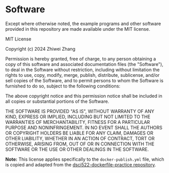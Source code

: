 # Software

Except where otherwise noted, the example programs and other software
provided in this repository are made available under the
MIT license.

MIT License

Copyright (c) 2024 Zhiwei Zhang

Permission is hereby granted, free of charge, to any person obtaining a copy
of this software and associated documentation files (the "Software"), to deal
in the Software without restriction, including without limitation the rights
to use, copy, modify, merge, publish, distribute, sublicense, and/or sell
copies of the Software, and to permit persons to whom the Software is
furnished to do so, subject to the following conditions:

The above copyright notice and this permission notice shall be included in all
copies or substantial portions of the Software.

THE SOFTWARE IS PROVIDED "AS IS", WITHOUT WARRANTY OF ANY KIND, EXPRESS OR
IMPLIED, INCLUDING BUT NOT LIMITED TO THE WARRANTIES OF MERCHANTABILITY,
FITNESS FOR A PARTICULAR PURPOSE AND NONINFRINGEMENT. IN NO EVENT SHALL THE
AUTHORS OR COPYRIGHT HOLDERS BE LIABLE FOR ANY CLAIM, DAMAGES OR OTHER
LIABILITY, WHETHER IN AN ACTION OF CONTRACT, TORT OR OTHERWISE, ARISING FROM,
OUT OF OR IN CONNECTION WITH THE SOFTWARE OR THE USE OR OTHER DEALINGS IN THE
SOFTWARE.

**Note:** This license applies specifically to the `docker-publish.yml` file, 
which is copied and adapted from the [dsci522-dockerfile-practice repository](https://github.com/ttimbers/dsci522-dockerfile-practice/blob/main/LICENSE.md).